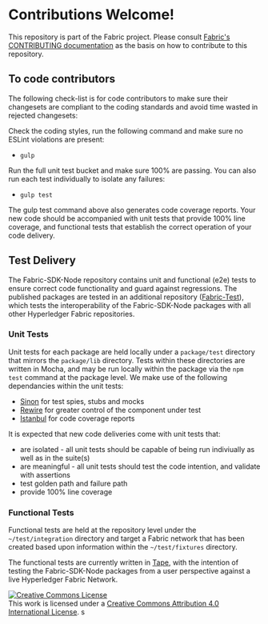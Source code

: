 # Contributions Welcome!

This repository is part of the Fabric project.
Please consult [Fabric's CONTRIBUTING documentation](http://hyperledger-fabric.readthedocs.io/en/latest/CONTRIBUTING.html) as the basis on how to contribute to this repository.

## To code contributors

The following check-list is for code contributors to make sure their changesets are compliant to the coding standards and avoid time wasted in rejected changesets:

Check the coding styles, run the following command and make sure no ESLint violations are present:
* `gulp`

Run the full unit test bucket and make sure 100% are passing.  You can also run each test individually to isolate any failures:
* `gulp test`

The gulp test command above also generates code coverage reports. Your new code should be accompanied with unit tests that provide 100% line coverage, and functional tests that establish the correct operation of your code delivery.

## Test Delivery

The Fabric-SDK-Node repository contains unit and functional (e2e) tests to ensure correct code functionality and guard against regressions. The published packages are tested in an additional repository ([Fabric-Test](https://github.com/hyperledger/fabric-test)), which tests the interoperability of the Fabric-SDK-Node packages with all other Hyperledger Fabric repositories.

### Unit Tests
Unit tests for each package are held locally under a `package/test` directory that mirrors the `package/lib` directory. Tests within these directories are written in Mocha, and may be run locally within the package via the `npm test` command at the package level. We make use of the following dependancies within the unit tests:
- [Sinon](https://sinonjs.org/) for test spies, stubs and mocks
- [Rewire](https://github.com/jhnns/rewire) for greater control of the component under test
- [Istanbul](https://istanbul.js.org/) for code coverage reports

It is expected that new code deliveries come with unit tests that:
- are isolated - all unit tests should be capable of being run indiviually as well as in the suite(s)
- are meaningful - all unit tests should test the code intention, and validate with assertions
- test golden path and failure path
- provide 100% line coverage

### Functional Tests
Functional tests are held at the repository level under the `~/test/integration` directory and target a Fabric network that has been created based upon information within the `~/test/fixtures` directory.

The functional tests are currently written in [Tape]('https://github.com/substack/tape'), with the intention of testing the Fabric-SDK-Node packages from a user perspective against a live Hyperledger Fabric Network.


<a rel="license" href="http://creativecommons.org/licenses/by/4.0/"><img alt="Creative Commons License" style="border-width:0" src="https://i.creativecommons.org/l/by/4.0/88x31.png" /></a><br />This work is licensed under a <a rel="license" href="http://creativecommons.org/licenses/by/4.0/">Creative Commons Attribution 4.0 International License</a>.
s
